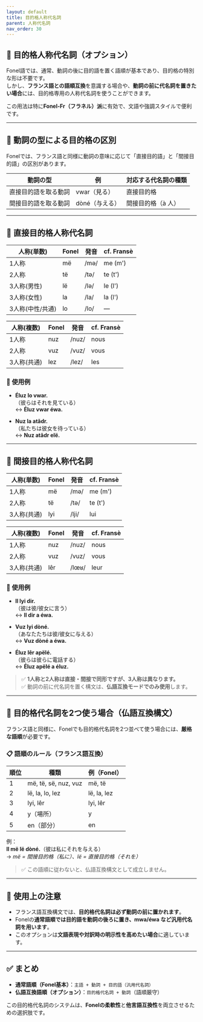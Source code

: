 ```yaml
---
layout: default
title: 目的格人称代名詞
parent: 人称代名詞
nav_order: 30
---
```


## 🎯 目的格人称代名詞（オプション）

Fonel語では、通常、動詞の後に目的語を置く語順が基本であり、目的格の特別な形は不要です。  
しかし、**フランス語との語順互換**を意識する場合や、**動詞の前に代名詞を置きたい場合**には、目的格専用の人称代名詞を使うことができます。

この用法は特に**Fonel-Fr（フラネル）派**に有効で、文語や強調スタイルで便利です。

---

## 📝 動詞の型による目的格の区別

Fonelでは、フランス語と同様に動詞の意味に応じて「直接目的語」と「間接目的語」の区別があります。

| 動詞の型             | 例               | 対応する代名詞の種類   |
|----------------------|------------------|------------------------|
| 直接目的語を取る動詞 | vwar（見る）     | 直接目的格             |
| 間接目的語を取る動詞 | dòné（与える）   | 間接目的格（à 人）     |

---

## 📌 直接目的格人称代名詞

| 人称(単数)      | Fonel  | 発音   | cf. Fransè |
|-----------------|--------|--------|------------|
| 1人称           | më     | /mə/   | me (m')    |
| 2人称           | të     | /tə/   | te (t')    |
| 3人称(男性)     | lë     | /lə/   | le (l')    |
| 3人称(女性)     | la     | /la/   | la (l')    |
| 3人称(中性/共通)| lo     | /lo/   | —          |

| 人称(複数)     | Fonel  | 発音   | cf. Fransè |
|----------------|--------|--------|------------|
| 1人称          | nuz    | /nuz/  | nous       |
| 2人称          | vuz    | /vuz/  | vous       |
| 3人称(共通)    | lez    | /lez/  | les        |

### 🔸 使用例

- **Éluz lo vwar.**  
  （彼らはそれを見ている）  
  ↔︎ **Éluz vwar éwa.**

- **Nuz la atãdr.**  
  （私たちは彼女を待っている）  
  ↔︎ **Nuz atãdr elë.**

---

## 📌 間接目的格人称代名詞

| 人称(単数)     | Fonel  | 発音   | cf. Fransè |
|----------------|--------|--------|------------|
| 1人称          | më     | /mə/   | me (m')    |
| 2人称          | të     | /tə/   | te (t')    |
| 3人称(共通)    | lyi    | /lji/  | lui        |

| 人称(複数)     | Fonel  | 発音   | cf. Fransè |
|----------------|--------|--------|------------|
| 1人称          | nuz    | /nuz/  | nous       |
| 2人称          | vuz    | /vuz/  | vous       |
| 3人称(共通)    | lêr    | /lœʁ/  | leur       |

### 🔸 使用例

- **Il lyi dir.**  
  （彼は彼/彼女に言う）  
  ↔︎ **Il dir a éwa.**

- **Vuz lyi dòné.**  
  （あなたたちは彼/彼女に与える）  
  ↔︎ **Vuz dòné a éwa.**

- **Éluz lêr apëlé.**  
  （彼らは彼らに電話する）  
  ↔︎ **Éluz apëlé a éluz.**

> ✅ **1人称と2人称は直接・間接で同形ですが、3人称は異なります。**  
> ✅ 動詞の前に代名詞を置く構文は、**仏語互換モードでのみ使用**します。

---

## 📌 目的格代名詞を2つ使う場合（仏語互換構文）

フランス語と同様に、Fonelでも目的格代名詞を2つ並べて使う場合には、**厳格な語順**が必要です。

### 📋 語順のルール（フランス語互換）

| 順位 | 種類                   | 例（Fonel）     |
|------|------------------------|-----------------|
| 1    | më, të, së, nuz, vuz   | më, të          |
| 2    | lë, la, lo, lez        | lë, la, lez     |
| 3    | lyi, lêr               | lyi, lêr        |
| 4    | y（場所）              | y               |
| 5    | en（部分）             | en              |

例：  
**Il më lë dòné.**（彼は私にそれを与える）  
→ *më = 間接目的格（私に）、lë = 直接目的格（それを）*

> ✅ この語順に従わないと、仏語互換構文として成立しません。

---

## 💬 使用上の注意

- フランス語互換構文では、**目的格代名詞は必ず動詞の前に置かれます**。  
- Fonelの**通常語順では目的語を動詞の後ろに置き、mwa/éwa など汎用代名詞を用います**。  
- このオプションは**文語表現や対訳時の明示性を高めたい場合**に適しています。

---

## ✅ まとめ

- **通常語順（Fonel基本）**：`主語 + 動詞 + 目的語（汎用代名詞）`  
- **仏語互換語順（オプション）**：`目的格代名詞 + 動詞`（語順厳守）

この目的格代名詞のシステムは、**Fonelの柔軟性**と**他言語互換性**を両立させるための選択肢です。
